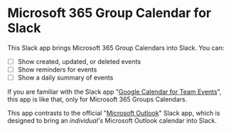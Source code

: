 # Microsoft 365 Group Calendar for Slack

This Slack app brings Microsoft 365 Group Calendars into Slack. You can:

* [ ] Show created, updated, or deleted events
* [ ] Show reminders for events
* [ ] Show a daily summary of events

If you are familiar with the Slack app "[Google Calendar for Team Events][gcal]",
this app is like that, only for Microsoft 365 Groups Calendars.

This app contrasts to the official "[Microsoft Outlook][official]" Slack app,
which is designed to bring an _individual's_ Microsoft Outlook calendar into
Slack.

[gcal]: https://slack.com/apps/A0F8149ED-google-calendar-for-team-events-legacy
[official]: https://slack.com/apps/AFV5ECLBZ-outlook-calendar
